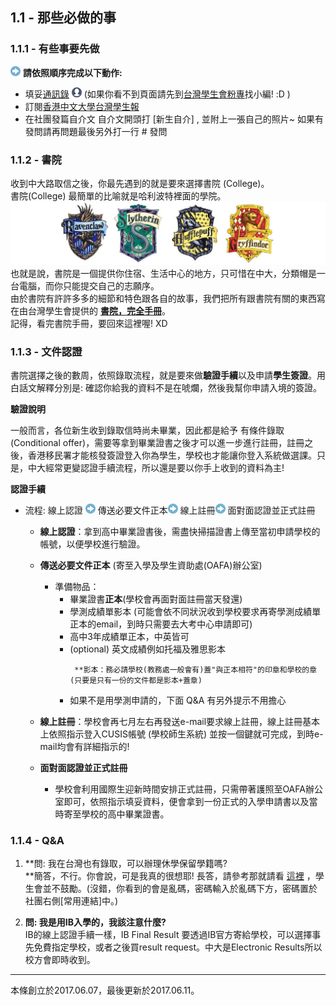 ## **1.1 - 那些必做的事**

### 1.1.1 - 有些事要先做

![](/assets/arrow-up.png) **請依照順序完成以下動作:**

* 填妥[通訊錄](https://www.facebook.com/groups/162461677166537/permalink/1293845780694782/) ![](/assets/profle.png) \(如果你看不到頁面請先到[台灣學生會粉專](https://www.facebook.com/CUHK.Taiwanese.Student.Association/)找小編! :D \)
* 訂閱[香港中文大學台灣學生報](https://www.facebook.com/cuhktsanews/)
* 在社團發篇自介文  自介文開頭打 \[新生自介\] , 並附上一張自己的照片~ 如果有發問請再問題最後另外打一行 ‪\#‎ 發問‬

### 1.1.2 - 書院

收到中大路取信之後，你最先遇到的就是要來選擇書院 \(College\)。  
書院\(College\) 最簡單的比喻就是哈利波特裡面的學院。  
![](/assets/Harry-Potter-House-Logos-2.jpg)  
也就是說，書院是一個提供你住宿、生活中心的地方，只可惜在中大，分類帽是一台電腦，而你只能提交自己的志願序。  
由於書院有許許多多的細節和特色跟各自的故事，我們把所有跟書院有關的東西寫在由台灣學生會提供的 [**書院，完全手冊**](https://cuhktsa.gitbooks.io/cuhk-tsa-college/content/)。  
記得，看完書院手冊，要回來這裡喔! XD

### **1.1.3 - 文件認證**

書院選擇之後的數周，依照錄取流程，就是要來做**驗證手續**以及申請**學生簽證**。用白話文解釋分別是: 確認你給我的資料不是在唬爛，然後我幫你申請入境的簽證。

**驗證說明**

一般而言，各位新生收到錄取信時尚未畢業，因此都是給予 有條件錄取 \(Conditional offer\)，需要等拿到畢業證書之後才可以進一步進行註冊，註冊之後，香港移民署才能核發簽證登入你為學生，學校也才能讓你登入系統做選課。只是，中大經常更變認證手續流程，所以還是要以你手上收到的資料為主!

**認證手續**

* 流程: 線上認證 ![](/assets/arrow-up.png) 傳送必要文件正本![](/assets/arrow-up.png) 線上註冊![](/assets/arrow-up.png) 面對面認證並正式註冊

  * **線上認證**：拿到高中畢業證書後，需盡快掃描證書上傳至當初申請學校的帳號，以便學校進行驗證。

  * **傳送必要文件正本** \(寄至入學及學生資助處\(OAFA\)辦公室\)

    * 準備物品：
      * 畢業證書**正本**\(學校會再面對面註冊當天發還\)
      * 學測成績單影本 \(可能會依不同狀況收到學校要求再寄學測成績單正本的email，到時只需要去大考中心申請即可\)
      * 高中3年成績單正本，中英皆可
      * \(optional\) 英文成績例如托福及雅思影本
        ```
         **影本：務必請學校(教務處一般會有)蓋"與正本相符"的印章和學校的章(只要是只有一份的文件都是影本+蓋章)
        ```
      * 如果不是用學測申請的，下面 Q&A 有另外提示不用擔心

  * **線上註冊**：學校會再七月左右再發送e-mail要求線上註冊，線上註冊基本上依照指示登入CUSIS帳號 \(學校師生系統\) 並按一個鍵就可完成，到時e-mail均會有詳細指示的!

  * **面對面認證並正式註冊**

    * 學校會利用國際生迎新時間安排正式註冊，只需帶著護照至OAFA辦公室即可，依照指示填妥資料，便會拿到一份正式的入學申請書以及當時寄至學校的高中畢業證書。

### **1.1.4 - Q&A**

1. **問: 我在台灣也有錄取，可以辦理休學保留學籍嗎?    
   **簡答，不行。你會說，可是我真的很想耶! 長答，請參考那就請看 [這裡](https://cryptobin.co/d8u6c1x8) ，學生會並不鼓勵。\(沒錯，你看到的會是亂碼，密碼輸入於亂碼下方，密碼置於社團右側\[常用連結\]中。\)

2. **問: 我是用IB入學的，我該注意什麼?**  
   IB的線上認證手續一樣，IB Final Result 要透過IB官方寄給學校，可以選擇事先免費指定學校，或者之後買result request。中大是Electronic Results所以校方會即時收到。

---

本條創立於2017.06.07，最後更新於2017.06.11。

